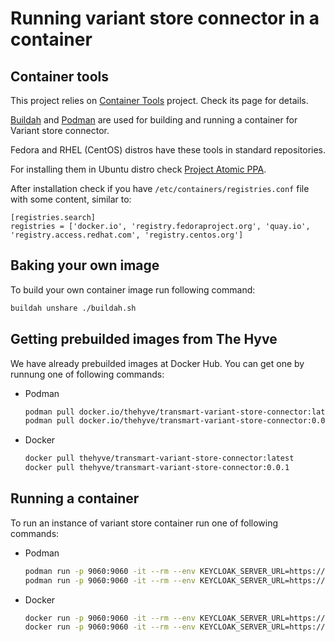 # Running variant store connector in a container

## Container tools

This project relies on [Container Tools](https://github.com/containers) project.
Check its page for details.

[Buildah](https://buildah.io/) and [Podman](https://podman.io/) are used for building and running a container for Variant store connector.

Fedora and RHEL (CentOS) distros have these tools in standard repositories.

For installing them in Ubuntu distro check [Project Atomic PPA](https://launchpad.net/~projectatomic/+archive/ubuntu/ppa).

After installation check if you have `/etc/containers/registries.conf` file with some content, similar to:
```
[registries.search]
registries = ['docker.io', 'registry.fedoraproject.org', 'quay.io', 'registry.access.redhat.com', 'registry.centos.org']
```

## Baking your own image

To build your own container image run following command:
```bash
buildah unshare ./buildah.sh
```

## Getting prebuilded images from The Hyve

We have already prebuilded images at Docker Hub.
You can get one by runnung one of following commands:
* Podman
    ```bash
    podman pull docker.io/thehyve/transmart-variant-store-connector:latest
    podman pull docker.io/thehyve/transmart-variant-store-connector:0.0.1
    ```
* Docker
    ```bash
    docker pull thehyve/transmart-variant-store-connector:latest
    docker pull thehyve/transmart-variant-store-connector:0.0.1
    ```

## Running a container

To run an instance of variant store container run one of following commands:
* Podman
    ```bash
    podman run -p 9060:9060 -it --rm --env KEYCLOAK_SERVER_URL=https://keycloak.example.com/auth --env KEYCLOAK_REALM=transmart --env KEYCLOAK_CLIENT_ID=transmart-client --env TRANSMART_API_SERVER_URL=https://transmart-dev.thehyve.net --env VARIANT_STORE_URL=https://variant-store.example.com docker.io/thehyve/transmart-variant-store-connector:latest
    podman run -p 9060:9060 -it --rm --env KEYCLOAK_SERVER_URL=https://keycloak.example.com/auth --env KEYCLOAK_REALM=transmart --env KEYCLOAK_CLIENT_ID=transmart-client --env TRANSMART_API_SERVER_URL=https://transmart-dev.thehyve.net --env VARIANT_STORE_URL=https://variant-store.example.com docker.io/thehyve/transmart-variant-store-connector:0.0.1
    ```
* Docker
    ```bash
    docker run -p 9060:9060 -it --rm --env KEYCLOAK_SERVER_URL=https://keycloak.example.com/auth --env KEYCLOAK_REALM=transmart --env KEYCLOAK_CLIENT_ID=transmart-client --env TRANSMART_API_SERVER_URL=https://transmart-dev.thehyve.net --env VARIANT_STORE_URL=https://variant-store.example.com thehyve/transmart-variant-store-connector:latest
    docker run -p 9060:9060 -it --rm --env KEYCLOAK_SERVER_URL=https://keycloak.example.com/auth --env KEYCLOAK_REALM=transmart --env KEYCLOAK_CLIENT_ID=transmart-client --env TRANSMART_API_SERVER_URL=https://transmart-dev.thehyve.net --env VARIANT_STORE_URL=https://variant-store.example.com thehyve/transmart-variant-store-connector:0.0.1
    ```
